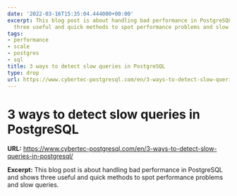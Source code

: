 ```yaml
---
date: '2022-03-16T15:35:04.444000+00:00'
excerpt: This blog post is about handling bad performance in PostgreSQL and shows
  three useful and quick methods to spot performance problems and slow queries.
tags:
- performance
- scale
- postgres
- sql
title: 3 ways to detect slow queries in PostgreSQL
type: drop
url: https://www.cybertec-postgresql.com/en/3-ways-to-detect-slow-queries-in-postgresql/
---
```


# 3 ways to detect slow queries in PostgreSQL

**URL:** https://www.cybertec-postgresql.com/en/3-ways-to-detect-slow-queries-in-postgresql/

**Excerpt:** This blog post is about handling bad performance in PostgreSQL and shows three useful and quick methods to spot performance problems and slow queries.
